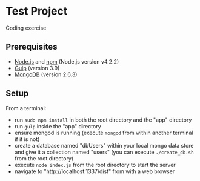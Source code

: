 # Test Project

Coding exercise

## Prerequisites

- [Node.js][] and [npm][] (Node.js version v4.2.2)
- [Gulp][] (version 3.9)
- [MongoDB][] (version 2.6.3)

## Setup

From a terminal:

- run `sudo npm install` in both the root directory and the "app"
directory
- run `gulp` inside the "app" directory
- ensure mongod is running (execute `mongod` from within another terminal if it is not)
- create a database named "dbUsers" within your local mongo data store and give it a collection named "users" (you can execute `./create_db.sh` from the root directory)
- execute `node index.js` from the root directory to start the server
- navigate to "http://localhost:1337/dist" from with a web browser


[Node.js]:  https://nodejs.org/
[npm]:      https://www.npmjs.com/
[Gulp]:     http://gulpjs.com/
[MongoDB]:  https://www.mongodb.org/
